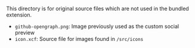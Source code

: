 This directory is for original source files which are not used in the bundled extension.

- `github-opengraph.png`: Image previously used as the custom social preview
- `icon.xcf`: Source file for images found in `/src/icons`
